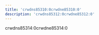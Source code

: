 ```yaml
---
title: 'crwdns85310:0crwdne85310:0'
description: 'crwdns85312:0crwdne85312:0'
---
```


crwdns85314:0crwdne85314:0
